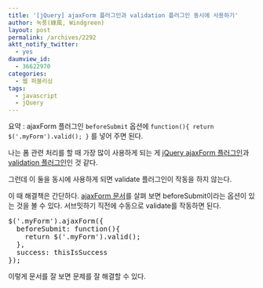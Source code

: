 ```yaml
---
title: '[jQuery] ajaxForm 플러그인과 validation 플러그인 동시에 사용하기'
author: 녹풍(綠風, Windgreen)
layout: post
permalink: /archives/2292
aktt_notify_twitter:
  - yes
daumview_id:
  - 36622970
categories:
  - 웹 퍼블리싱
tags:
  - javascript
  - jQuery
---
```

요약 : ajaxForm 플러그인 `beforeSubmit` 옵션에 `function(){ return $('.myForm').valid(); }` 를 넣어 주면 된다.

나는 폼 관련 처리를 할 때 가장 많이 사용하게 되는 게 [jQuery ajaxForm 플러그인][1]과 [validation 플러그인][2]인 것 같다.

그런데 이 둘을 동시에 사용하게 되면 validate 플러그인이 작동을 하지 않는다.

이 때 해결책은 간단하다. [ajaxForm 문서][3]를 살펴 보면 beforeSubmit이라는 옵션이 있는 것을 볼 수 있다. 서브밋하기 직전에 수동으로 validate를 작동하면 된다.

<pre class="brush: javascript; gutter: true; first-line: 1">$(&#039;.myForm&#039;).ajaxForm({
  beforeSubmit: function(){
    return $(&#039;.myForm&#039;).valid();
  },
  success: thisIsSuccess
});</pre>

<p class="brush: javascript; gutter: true; first-line: 1">
  이렇게 문서를 잘 보면 문제를 잘 해결할 수 있다.
</p>

 [1]: http://mytory.net/archives/223 "jQuery ajaxForm plugin을 사용해 보자"
 [2]: http://mytory.net/archives/195 "jQuery Form Validation Plugin 폼 검증 플러그인 간단 사용법"
 [3]: http://jquery.malsup.com/form/#options-object